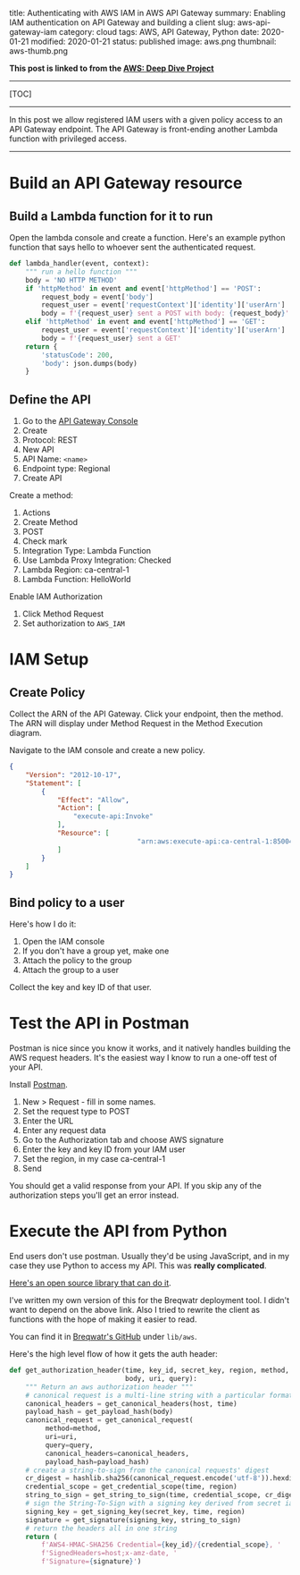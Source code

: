 title: Authenticating with AWS IAM in AWS API Gateway
summary: Enabling IAM authentication on API Gateway and building a client
slug: aws-api-gateway-iam
category: cloud
tags: AWS, API Gateway, Python
date: 2020-01-21
modified: 2020-01-21
status: published
image: aws.png
thumbnail: aws-thumb.png



**This post is linked to from the [AWS: Deep Dive Project](/aws.html)**

---

[TOC]

---

In this post we allow registered IAM users with a given policy access to an
API Gateway endpoint. The API Gateway is front-ending another Lambda function
with privileged access.

---

# Build an API Gateway resource

## Build a Lambda function for it to run

Open the lambda console and create a function. Here's an example python
function that says hello to whoever sent the authenticated request.

```python
def lambda_handler(event, context):
    """ run a hello function """
    body = 'NO HTTP METHOD'
    if 'httpMethod' in event and event['httpMethod'] == 'POST':
        request_body = event['body']
        request_user = event['requestContext']['identity']['userArn']
        body = f'{request_user} sent a POST with body: {request_body}'
    elif 'httpMethod' in event and event['httpMethod'] == 'GET':
        request_user = event['requestContext']['identity']['userArn']
        body = f'{request_user} sent a GET'
    return {
        'statusCode': 200,
        'body': json.dumps(body)
    }
```


## Define the API

1. Go to the [API Gateway Console](https://ca-central-1.console.aws.amazon.com/apigateway/)
1. Create
1. Protocol: REST
1. New API
1. API Name: `<name>`
1. Endpoint type: Regional
1. Create API

Create a method:

1. Actions
1. Create Method
1. POST
1. Check mark
1. Integration Type: Lambda Function
1. Use Lambda Proxy Integration: Checked
1. Lambda Region: ca-central-1
1. Lambda Function: HelloWorld

Enable IAM Authorization

1. Click Method Request
1. Set authorization to `AWS_IAM`



# IAM Setup

## Create Policy

Collect the ARN of the API Gateway. Click your endpoint, then the method.
The ARN will display under Method Request in the Method Execution diagram.

Navigate to the IAM console and create a new policy.

```json
{
    "Version": "2012-10-17",
    "Statement": [
        {
            "Effect": "Allow",
            "Action": [
                "execute-api:Invoke"
            ],
            "Resource": [
								"arn:aws:execute-api:ca-central-1:850047500507:42mydti3lg/*/POST/*"
            ]
        }
    ]
}
```

## Bind policy to a user

Here's how I do it:

1. Open the IAM console
1. If you don't have a group yet, make one
1. Attach the policy to the group
1. Attach the group to a user

Collect the key and key ID of that user.


# Test the API in Postman

Postman is nice since you know it works, and it natively handles building the
AWS request headers. It's the easiest way I know to run a one-off test of your
API.

Install [Postman](https://www.getpostman.com/).

1. New > Request - fill in some names.
1. Set the request type to POST
1. Enter the URL
1. Enter any request data
1. Go to the Authorization tab and choose AWS signature
1. Enter the key and key ID from your IAM user
1. Set the region, in my case ca-central-1
1. Send

You should get a valid response from your API. If you skip any of the
authorization steps you'll get an error instead.


# Execute the API from Python

End users don't use postman. Usually they'd be using JavaScript, and in my case
they use Python to access my API. This was **really complicated**.

[Here's an open source library that can do it](https://github.com/DavidMuller/aws-requests-auth).

I've written my own version of this for the Breqwatr deployment tool. I didn't
want to depend on the above link. Also I tried to rewrite the client as
functions with the hope of making it easier to read.

You can find it in [Breqwatr's GitHub](https://github.com/breqwatr/breqwatr-deployment-tool)
under `lib/aws`.

Here's the high level flow of how it gets the auth header:

```python
def get_authorization_header(time, key_id, secret_key, region, method, host,
                             body, uri, query):
    """ Return an aws authorization header """
    # canonical request is a multi-line string with a particular format
    canonical_headers = get_canonical_headers(host, time)
    payload_hash = get_payload_hash(body)
    canonical_request = get_canonical_request(
         method=method,
         uri=uri,
         query=query,
         canonical_headers=canonical_headers,
         payload_hash=payload_hash)
    # create a string-to-sign from the canonical requests' digest
    cr_digest = hashlib.sha256(canonical_request.encode('utf-8')).hexdigest()
    credential_scope = get_credential_scope(time, region)
    string_to_sign = get_string_to_sign(time, credential_scope, cr_digest)
    # sign the String-To-Sign with a signing key derived from secret iam key
    signing_key = get_signing_key(secret_key, time, region)
    signature = get_signature(signing_key, string_to_sign)
    # return the headers all in one string
    return (
        f'AWS4-HMAC-SHA256 Credential={key_id}/{credential_scope}, '
        f'SignedHeaders=host;x-amz-date, '
        f'Signature={signature}')
```









